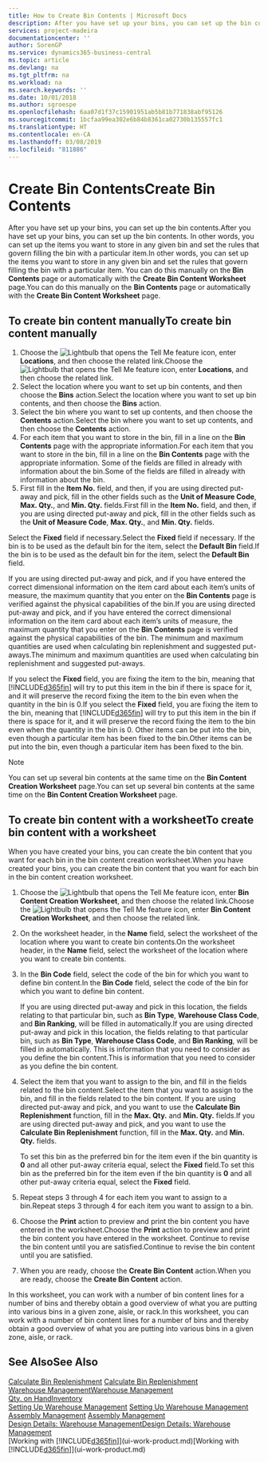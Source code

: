 ```yaml
---
title: How to Create Bin Contents | Microsoft Docs
description: After you have set up your bins, you can set up the bin contents. In other words, you can set up the items you want to store in any given bin and set the rules that govern filling the bin with a particular item.
services: project-madeira
documentationcenter: ''
author: SorenGP
ms.service: dynamics365-business-central
ms.topic: article
ms.devlang: na
ms.tgt_pltfrm: na
ms.workload: na
ms.search.keywords: ''
ms.date: 10/01/2018
ms.author: sgroespe
ms.openlocfilehash: 6aa07d1f37c15901951ab5b81b771838abf95126
ms.sourcegitcommit: 1bcfaa99ea302e6b84b8361ca02730b135557fc1
ms.translationtype: HT
ms.contentlocale: en-CA
ms.lasthandoff: 03/08/2019
ms.locfileid: "811886"
---
```

# <a name="create-bin-contents"></a><span data-ttu-id="8b951-104">Create Bin Contents</span><span class="sxs-lookup"><span data-stu-id="8b951-104">Create Bin Contents</span></span>
<span data-ttu-id="8b951-105">After you have set up your bins, you can set up the bin contents.</span><span class="sxs-lookup"><span data-stu-id="8b951-105">After you have set up your bins, you can set up the bin contents.</span></span> <span data-ttu-id="8b951-106">In other words, you can set up the items you want to store in any given bin and set the rules that govern filling the bin with a particular item.</span><span class="sxs-lookup"><span data-stu-id="8b951-106">In other words, you can set up the items you want to store in any given bin and set the rules that govern filling the bin with a particular item.</span></span> <span data-ttu-id="8b951-107">You can do this manually on the **Bin Contents** page or automatically with the **Create Bin Content Worksheet** page.</span><span class="sxs-lookup"><span data-stu-id="8b951-107">You can do this manually on the **Bin Contents** page or automatically with the **Create Bin Content Worksheet** page.</span></span>

## <a name="to-create-bin-content-manually"></a><span data-ttu-id="8b951-108">To create bin content manually</span><span class="sxs-lookup"><span data-stu-id="8b951-108">To create bin content manually</span></span>  
1.  <span data-ttu-id="8b951-109">Choose the ![Lightbulb that opens the Tell Me feature](media/ui-search/search_small.png "Tell me what you want to do") icon, enter **Locations**, and then choose the related link.</span><span class="sxs-lookup"><span data-stu-id="8b951-109">Choose the ![Lightbulb that opens the Tell Me feature](media/ui-search/search_small.png "Tell me what you want to do") icon, enter **Locations**, and then choose the related link.</span></span>  
2.  <span data-ttu-id="8b951-110">Select the location where you want to set up bin contents,  and then choose the **Bins** action.</span><span class="sxs-lookup"><span data-stu-id="8b951-110">Select the location where you want to set up bin contents,  and then choose the **Bins** action.</span></span>  
3.  <span data-ttu-id="8b951-111">Select the bin where you want to set up contents, and then choose the **Contents** action.</span><span class="sxs-lookup"><span data-stu-id="8b951-111">Select the bin where you want to set up contents, and then choose the **Contents** action.</span></span>  
4.  <span data-ttu-id="8b951-112">For each item that you want to store in the bin, fill in a line on the **Bin Contents** page with the appropriate information.</span><span class="sxs-lookup"><span data-stu-id="8b951-112">For each item that you want to store in the bin, fill in a line on the **Bin Contents** page with the appropriate information.</span></span> <span data-ttu-id="8b951-113">Some of the fields are filled in already with information about the bin.</span><span class="sxs-lookup"><span data-stu-id="8b951-113">Some of the fields are filled in already with information about the bin.</span></span>  
5.  <span data-ttu-id="8b951-114">First fill in the **Item No.** field, and then, if you are using directed put-away and pick, fill in the other fields such as the **Unit of Measure Code**, **Max. Qty.**, and **Min. Qty.** fields.</span><span class="sxs-lookup"><span data-stu-id="8b951-114">First fill in the **Item No.** field, and then, if you are using directed put-away and pick, fill in the other fields such as the **Unit of Measure Code**, **Max. Qty.**, and **Min. Qty.** fields.</span></span>  

<span data-ttu-id="8b951-115">Select the **Fixed** field if necessary.</span><span class="sxs-lookup"><span data-stu-id="8b951-115">Select the **Fixed** field if necessary.</span></span> <span data-ttu-id="8b951-116">If the bin is to be used as the default bin for the item, select the **Default Bin** field.</span><span class="sxs-lookup"><span data-stu-id="8b951-116">If the bin is to be used as the default bin for the item, select the **Default Bin** field.</span></span>  

<span data-ttu-id="8b951-117">If you are using directed put-away and pick, and if you have entered the correct dimensional information on the item card about each item’s units of measure, the maximum quantity that you enter on the **Bin Contents** page is verified against the physical capabilities of the bin.</span><span class="sxs-lookup"><span data-stu-id="8b951-117">If you are using directed put-away and pick, and if you have entered the correct dimensional information on the item card about each item’s units of measure, the maximum quantity that you enter on the **Bin Contents** page is verified against the physical capabilities of the bin.</span></span> <span data-ttu-id="8b951-118">The minimum and maximum quantities are used when calculating bin replenishment and suggested put-aways.</span><span class="sxs-lookup"><span data-stu-id="8b951-118">The minimum and maximum quantities are used when calculating bin replenishment and suggested put-aways.</span></span>  

<span data-ttu-id="8b951-119">If you select the **Fixed** field, you are fixing the item to the bin, meaning that [!INCLUDE[d365fin](includes/d365fin_md.md)] will try to put this item in the bin if there is space for it, and it will preserve the record fixing the item to the bin even when the quantity in the bin is 0.</span><span class="sxs-lookup"><span data-stu-id="8b951-119">If you select the **Fixed** field, you are fixing the item to the bin, meaning that [!INCLUDE[d365fin](includes/d365fin_md.md)] will try to put this item in the bin if there is space for it, and it will preserve the record fixing the item to the bin even when the quantity in the bin is 0.</span></span> <span data-ttu-id="8b951-120">Other items can be put into the bin, even though a particular item has been fixed to the bin.</span><span class="sxs-lookup"><span data-stu-id="8b951-120">Other items can be put into the bin, even though a particular item has been fixed to the bin.</span></span>  

> [!NOTE]  
>  <span data-ttu-id="8b951-121">You can set up several bin contents at the same time on the **Bin Content Creation Worksheet** page.</span><span class="sxs-lookup"><span data-stu-id="8b951-121">You can set up several bin contents at the same time on the **Bin Content Creation Worksheet** page.</span></span>  

## <a name="to-create-bin-content-with-a-worksheet"></a><span data-ttu-id="8b951-122">To create bin content with a worksheet</span><span class="sxs-lookup"><span data-stu-id="8b951-122">To create bin content with a worksheet</span></span>  
<span data-ttu-id="8b951-123">When you have created your bins, you can create the bin content that you want for each bin in the bin content creation worksheet.</span><span class="sxs-lookup"><span data-stu-id="8b951-123">When you have created your bins, you can create the bin content that you want for each bin in the bin content creation worksheet.</span></span>

1.  <span data-ttu-id="8b951-124">Choose the ![Lightbulb that opens the Tell Me feature](media/ui-search/search_small.png "Tell me what you want to do") icon, enter **Bin Content Creation Worksheet**, and then choose the related link.</span><span class="sxs-lookup"><span data-stu-id="8b951-124">Choose the ![Lightbulb that opens the Tell Me feature](media/ui-search/search_small.png "Tell me what you want to do") icon, enter **Bin Content Creation Worksheet**, and then choose the related link.</span></span>  
2.  <span data-ttu-id="8b951-125">On the worksheet header, in the **Name** field, select the worksheet of the location where you want to create bin contents.</span><span class="sxs-lookup"><span data-stu-id="8b951-125">On the worksheet header, in the **Name** field, select the worksheet of the location where you want to create bin contents.</span></span>  
3.  <span data-ttu-id="8b951-126">In the **Bin Code** field, select the code of the bin for which you want to define bin content.</span><span class="sxs-lookup"><span data-stu-id="8b951-126">In the **Bin Code** field, select the code of the bin for which you want to define bin content.</span></span>   

    <span data-ttu-id="8b951-127">If you are using directed put-away and pick in this location, the fields relating to that particular bin, such as **Bin Type**, **Warehouse Class Code**, and **Bin Ranking**, will be filled in automatically.</span><span class="sxs-lookup"><span data-stu-id="8b951-127">If you are using directed put-away and pick in this location, the fields relating to that particular bin, such as **Bin Type**, **Warehouse Class Code**, and **Bin Ranking**, will be filled in automatically.</span></span> <span data-ttu-id="8b951-128">This is information that you need to consider as you define the bin content.</span><span class="sxs-lookup"><span data-stu-id="8b951-128">This is information that you need to consider as you define the bin content.</span></span>  
4.  <span data-ttu-id="8b951-129">Select the item that you want to assign to the bin, and fill in the fields related to the bin content.</span><span class="sxs-lookup"><span data-stu-id="8b951-129">Select the item that you want to assign to the bin, and fill in the fields related to the bin content.</span></span> <span data-ttu-id="8b951-130">If you are using directed put-away and pick, and you want to use the **Calculate Bin Replenishment** function, fill in the **Max. Qty.** and **Min. Qty.** fields.</span><span class="sxs-lookup"><span data-stu-id="8b951-130">If you are using directed put-away and pick, and you want to use the **Calculate Bin Replenishment** function, fill in the **Max. Qty.** and **Min. Qty.** fields.</span></span>  

    <span data-ttu-id="8b951-131">To set this bin as the preferred bin for the item even if the bin quantity is **0** and all other put-away criteria equal, select the **Fixed** field.</span><span class="sxs-lookup"><span data-stu-id="8b951-131">To set this bin as the preferred bin for the item even if the bin quantity is **0** and all other put-away criteria equal, select the **Fixed** field.</span></span>  
5.  <span data-ttu-id="8b951-132">Repeat steps 3 through 4 for each item you want to assign to a bin.</span><span class="sxs-lookup"><span data-stu-id="8b951-132">Repeat steps 3 through 4 for each item you want to assign to a bin.</span></span>  
6.  <span data-ttu-id="8b951-133">Choose the **Print** action to preview and print the bin content you have entered in the worksheet.</span><span class="sxs-lookup"><span data-stu-id="8b951-133">Choose the **Print** action to preview and print the bin content you have entered in the worksheet.</span></span> <span data-ttu-id="8b951-134">Continue to revise the bin content until you are satisfied.</span><span class="sxs-lookup"><span data-stu-id="8b951-134">Continue to revise the bin content until you are satisfied.</span></span>  
7.  <span data-ttu-id="8b951-135">When you are ready, choose the **Create Bin Content** action.</span><span class="sxs-lookup"><span data-stu-id="8b951-135">When you are ready, choose the **Create Bin Content** action.</span></span>  

<span data-ttu-id="8b951-136">In this worksheet, you can work with a number of bin content lines for a number of bins and thereby obtain a good overview of what you are putting into various bins in a given zone, aisle, or rack.</span><span class="sxs-lookup"><span data-stu-id="8b951-136">In this worksheet, you can work with a number of bin content lines for a number of bins and thereby obtain a good overview of what you are putting into various bins in a given zone, aisle, or rack.</span></span>  

## <a name="see-also"></a><span data-ttu-id="8b951-137">See Also</span><span class="sxs-lookup"><span data-stu-id="8b951-137">See Also</span></span>
<span data-ttu-id="8b951-138">[Calculate Bin Replenishment](warehouse-how-to-calculate-bin-replenishment.md)  </span><span class="sxs-lookup"><span data-stu-id="8b951-138">[Calculate Bin Replenishment](warehouse-how-to-calculate-bin-replenishment.md)  </span></span>  
[<span data-ttu-id="8b951-139">Warehouse Management</span><span class="sxs-lookup"><span data-stu-id="8b951-139">Warehouse Management</span></span>](warehouse-manage-warehouse.md)  
[<span data-ttu-id="8b951-140">Qty. on Hand</span><span class="sxs-lookup"><span data-stu-id="8b951-140">Inventory</span></span>](inventory-manage-inventory.md)  
<span data-ttu-id="8b951-141">[Setting Up Warehouse Management](warehouse-setup-warehouse.md)   </span><span class="sxs-lookup"><span data-stu-id="8b951-141">[Setting Up Warehouse Management](warehouse-setup-warehouse.md)   </span></span>  
<span data-ttu-id="8b951-142">[Assembly Management](assembly-assemble-items.md)  </span><span class="sxs-lookup"><span data-stu-id="8b951-142">[Assembly Management](assembly-assemble-items.md)  </span></span>  
[<span data-ttu-id="8b951-143">Design Details: Warehouse Management</span><span class="sxs-lookup"><span data-stu-id="8b951-143">Design Details: Warehouse Management</span></span>](design-details-warehouse-management.md)  
<span data-ttu-id="8b951-144">[Working with [!INCLUDE[d365fin](includes/d365fin_md.md)]](ui-work-product.md)</span><span class="sxs-lookup"><span data-stu-id="8b951-144">[Working with [!INCLUDE[d365fin](includes/d365fin_md.md)]](ui-work-product.md)</span></span>
